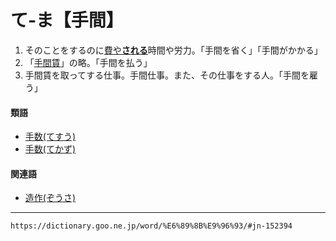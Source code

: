 # て‐ま【手間】

1. そのことをするのに[費や**される**](%E3%81%A4%E3%81%84%E3%82%84%E3%81%99%EF%BC%88%E8%B2%BB%E3%82%84%E3%81%99%EF%BC%89.md)時間や労力。「手間を省く」「手間がかかる」
2. 「[手間賃](https://dictionary.goo.ne.jp/word/%E6%89%8B%E9%96%93%E8%B3%83/#jn-152425)」の略。「手間を払う」
3. 手間賃を取ってする仕事。手間仕事。また、その仕事をする人。「手間を雇う」
    

#### 類語

-   [手数(てすう)](https://dictionary.goo.ne.jp/word/%E6%89%8B%E6%95%B0_%28%E3%81%A6%E3%81%99%E3%81%86%29/#jn-151505)
-   [手数(てかず)](https://dictionary.goo.ne.jp/word/%E6%89%8B%E6%95%B0_%28%E3%81%A6%E3%81%8B%E3%81%9A%29/#jn-150790)

#### 関連語

-   [造作(ぞうさ)](https://dictionary.goo.ne.jp/word/%E9%80%A0%E4%BD%9C_%28%E3%81%9E%E3%81%86%E3%81%95%29/#jn-128533)

---
`https://dictionary.goo.ne.jp/word/%E6%89%8B%E9%96%93/#jn-152394`